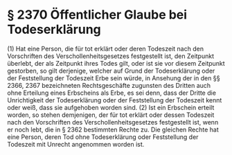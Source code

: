 # § 2370 Öffentlicher Glaube bei Todeserklärung
(1) Hat eine Person, die für tot erklärt oder deren Todeszeit nach den Vorschriften des Verschollenheitsgesetzes festgestellt ist, den Zeitpunkt überlebt, der als Zeitpunkt ihres Todes gilt, oder ist sie vor diesem Zeitpunkt gestorben, so gilt derjenige, welcher auf Grund der Todeserklärung oder der Feststellung der Todeszeit Erbe sein würde, in Ansehung der in den §§ 2366, 2367 bezeichneten Rechtsgeschäfte zugunsten des Dritten auch ohne Erteilung eines Erbscheins als Erbe, es sei denn, dass der Dritte die Unrichtigkeit der Todeserklärung oder der Feststellung der Todeszeit kennt oder weiß, dass sie aufgehoben worden sind.
(2) Ist ein Erbschein erteilt worden, so stehen demjenigen, der für tot erklärt oder dessen Todeszeit nach den Vorschriften des Verschollenheitsgesetzes festgestellt ist, wenn er noch lebt, die in § 2362 bestimmten Rechte zu. Die gleichen Rechte hat eine Person, deren Tod ohne Todeserklärung oder Feststellung der Todeszeit mit Unrecht angenommen worden ist.